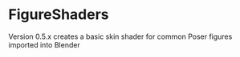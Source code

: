 # FigureShaders
Version 0.5.x creates a basic skin shader for common Poser figures imported into Blender
